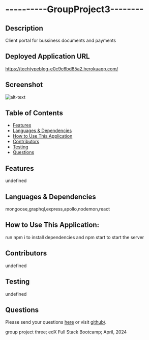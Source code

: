 # ----------GroupProject3--------

## Description
Client portal for bussiness documents and payments 
## Deployed Application URL
https://techtypeblog-e0c9c6bd85a2.herokuapp.com/
## Screenshot
![alt-text](undefined)
## Table of Contents
* [Features](#features)
* [Languages & Dependencies](#languagesanddependencies)
* [How to Use This Application](#HowtoUseThisApplication)
* [Contributors](#contributors)
* [Testing](#testing)
* [Questions](#questions)
## Features
undefined
## Languages & Dependencies
mongoose,graphql,express,apollo,nodemon,react
## How to Use This Application:
run npm i to install dependencies and npm start to start the server
## Contributors
undefined
## Testing
undefined
## Questions
Please send your questions [here](mailto) or visit [github/](https://github.com/).


group project three; edX Full Stack Bootcamp; April, 2024
